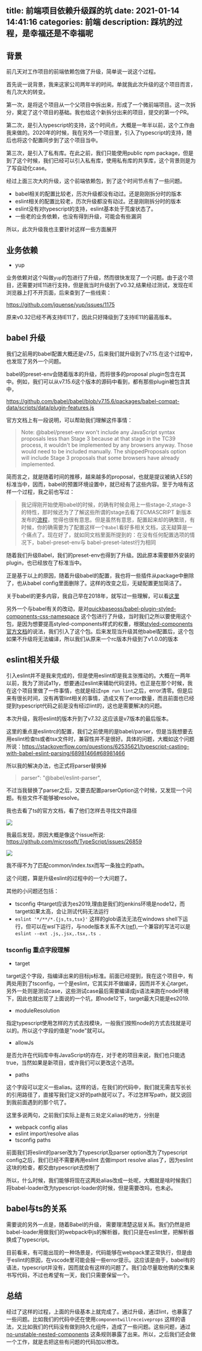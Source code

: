 title: 前端项目依赖升级踩的坑
date: 2021-01-14 14:41:16
categories: 前端
description: 踩坑的过程，是幸福还是不幸福呢
---


## 背景

前几天对工作项目的前端依赖包做了升级，简单说一说这个过程。

首先说一说背景，我来这家公司两年半的时间。单就我此次升级的这个项目而言，有几次大的转变。

第一次，是将这个项目从一个父项目中拆出来，形成了一个微前端项目。这一次拆分，奠定了这个项目的基础。我也给这个新拆分出来的项目，提交的第一个PR。

第二次，是引入typescript的支持，这个时间点，大概是一年半以前，这个工作由我来做的。2020年的时候，我在另外一个项目里，引入了typescript的支持，随后也将这个配置同步到了这个项目当中。

第三次，是引入了私有库。在此之前，我们只能使用public npm package，但是到了这个时候，我们已经可以引入私有库，使用私有库的共享库，这个背景则是为了写自动化case。

经过上面三次大的升级，这个前端依赖包，到了这个时间节点有了一些问题。

- babel相关的配置比较老，历次升级都没有动过。还是刚刚拆分时的版本
- eslint相关的配置比较老，历次升级都没有动过。还是刚刚拆分时的版本
- eslint没有对typescript的支持，eslint基本处于荒废状态了。
- 一些老的业务依赖，也没有得到升级，可能会有些漏洞

所以，此次升级我也主要针对这样一些方面展开

## 业务依赖

- yup

业务依赖对这个叫做`yup`的包进行了升级，然而很快发现了一个问题。由于这个项目，还需要对IE11进行支持，但是我当时升级到了v0.32,结果经过测试，发现在IE浏览器上打不开页面，后来查到了一些线索：

https://github.com/jquense/yup/issues/1175

原来v0.32已经不再支持IE11了，因此只好降级到了支持IE11的最高版本。

## babel 升级

我们之前用的babel配置大概还是v7.5，后来我们就升级到了v7.15.在这个过程中，也发现了另外一个问题。

babel的preset-env会随着版本的升级，而将很多的proposal plugin包含在其中。例如，我们可以从v7.15.6这个版本的源码中看到，都有那些plugin被包含其中，

https://github.com/babel/babel/blob/v7.15.6/packages/babel-compat-data/scripts/data/plugin-features.js

官方文档上有一段说明，可以帮助我们理解这件事情：

>Note: @babel/preset-env won't include any JavaScript syntax proposals less than Stage 3 because at that stage in the TC39 process, it wouldn't be implemented by any browsers anyway. Those would need to be included manually. The shippedProposals option will include Stage 3 proposals that some browsers have already implemented.

简而言之，就是随着时间的推移，越来越多的proposal，也就是提议被纳入ES的标准当中，因而，babel的预置环境设置中，就已经有了这些内容。至于为啥有这样一个过程，我之前也写过：

>我记得刚开始使用babel的时候，的确有时候会用上一些stage-2,stage-3 的特性，那时候还为了了解这些所谓的stage去看了ECMASCRIPT 新版本发布的[流程](https://github.com/tc39/proposals)，觉得也很有意思。但是虽然有意思，配置起来却的确繁琐，有时候，你的确需要为了配置这样一个`Babel`看好多相关文档，这无疑算是一个痛点了。现在好了，就如同文档里面所提到的：在没有任何配置选项的情况下，babel-preset-env与 babel-preset-latest行为相同

随着我们升级Babel，我们的preset-env也得到了升级。因此原本需要额外安装的plugin，也已经放在了标准当中。

正是基于以上的原因，随着升级babel的配置，我也将一些插件从package中删除了，也从babel config里面删除了。这样的改变之后，无疑配置更加简洁了。


关于babel的更多内容，我自己早在2018年，就写过一些理解，可以看[这里](https://hktkdy.com/2018/08/09/201808/babel-and-polifill/)


另外一个与babel有关的改动，是对[quickbaseoss/babel-plugin-styled-components-css-namespace](https://www.npmjs.com/package/@quickbaseoss/babel-plugin-styled-components-css-namespace) 这个包进行了升级，当时我们之所以要使用这个包，是因为想要提高styled-components样式的权重，根据[styled-components官方文档](https://styled-components.com/docs/advanced)的说法，我们引入了这个包。后来发现当升级其他babel配置后，这个包如果不升级将无法编译，所以我们从原来一个rc版本升级到了v1.0.0的版本


## eslint相关升级

引入eslint并不是我来完成的，但是使用eslint却是我主张推动的。大概在一两年以前，我为了测试a11y，想要通过eslint来辅助代码坚持。也正是在那个时候，我在这个项目里做了一件事情，也就是经过`npm run lint`之后，error清零。但是后来有很长时间，没有再管lint相关的事情，造成又有了error数量，而且前面也已经提到typescript代码之前是没有经过lint的，这也是需要解决的问题。

本次升级，我将eslint的版本升到了v7.32.这应该是v7版本的最后版本。

这里的重点是eslintrc的配置，我们之前使用的是babel/parser，但是当我想要去用eslint检查ts或者tsx文件时，兼容性并不是很好。具体的问题，大概如这个问题所说：https://stackoverflow.com/questions/62535621/typescript-casting-with-babel-eslint-parsing/68981466#68981466

所以我的解决办法，也正式将parser替换掉

>parser": "@babel/eslint-parser",

不过当我替换了parser之后，又要去配置parserOption这个时候，又发现一个问题。有些文件不能够被resolve。

我也去看了ts的官方文档，看了他们怎样去寻找文件路径

![](https://storage.googleapis.com/13823zxw.appspot.com/AQADkrExG9WX8FZ-.jpg)

我最后发现，原因大概是像这个issue所说: https://github.com/microsoft/TypeScript/issues/26859

![](https://user-images.githubusercontent.com/11130898/93716163-e807b080-fb8d-11ea-8c08-b23d9e577daf.png)

我不得不为了匹配common/index.tsx而写一条独立的path。

这个问题，算是升级eslint的过程中的一个大问题了。


其他的小问题还包括：

- tsconfig 中target应该为es2019,理由是我们的jenkins环境是node12，而target如果太高，会让测试代码无法运行
- `eslint '*/**/*.{js,ts,tsx}'` 这样的glob语法无法在windows shell下运行，但可以在wsl下运行，与node版本关系不大([ref](https://stackoverflow.com/questions/27594550/glob-wildcards-in-windows-npm/30114333)),一个兼容的写法可以是`eslint --ext .js,.jsx,.tsx,.ts .`

### tsconfig 重点字段理解

- target

target这个字段，指编译出来的目标js标准。前面已经提到，我在这个项目中，有两处用到了tsconfig，一个是eslint，它其实并不做编译，因而并不关心target，另外一处则是测试case，这些测试case最后需要编译成js语法来跑在node环境下，因此也就出现了上面说的一个坑，即node12下，target最大只能是es2019.

- moduleResolution

指定typescript使用怎样的方式去找模块，一般我们按照node的方式去找就是可以的。所以这个字段的值是"node"就可以。


- allowJs 

是否允许在代码库中有JavaScript的存在，对于老的项目来说，我们也只能选true，当然如果是新项目，或许我们可以更改这个选项。

- paths

这个字段可以定义一些alias。这样的话，在我们的代码中，我们就无需去写长长的引用路径了，直接写我们定义好的path就可以了。不过怎样写path，就又说回到我前面遇到的那个坑了。

这里多说两句，之前我们实际上是有三处定义alias的地方，分别是

- webpack config alias
- eslint import/resolve alias
- tsconfig paths

前面我们将eslint的parser改为了typescript及parser option改为了typescript config之后，我们已经不需要再用eslint 去做import resolve alias了，因为eslint这块的检查，都交由typescript去控制了

所以，什么时候，我们能够将现在这两处alias改成一处呢，大概就是啥时候我们将babel-loader改为typescript-loader的时候，但是需要改吗，也未必。



## babel与ts的关系
需要说的另外一点是，随着Babel的升级， 需要理清楚这层关系。我们仍然是把babel-loader用做我们的webpack中js的解析器，我们只是在eslint里，把解析器换成了typescript。

目前看来，有可能出现的一种场景是，代码能够在webpack里正常执行，但是由于eslint的原因，在vscode里可能会报一些error提示。这应该是由于，babel有的语法，typescript并没有，因而就会有这样的问题了。我们会尽量取他俩的交集来书写代码，不过也希望有一天，我们只需要保留一个。


## 总结


经过了这样的过程，上面的升级基本上就完成了。通过升级，通过lint，也暴露了一些问题。比如我们的代码中还在使用`componentwillreceiveprops` 这样的语法，又比如我们的代码没有做到持久化组件，造成了一些问题。这些问题，通过[no-unstable-nested-components](https://github.com/yannickcr/eslint-plugin-react/blob/master/docs/rules/no-unstable-nested-components.md) 这条规则暴露了出来。所以，之后我们还会做一个工作，就是去把这些有问题的代码加以修改。



